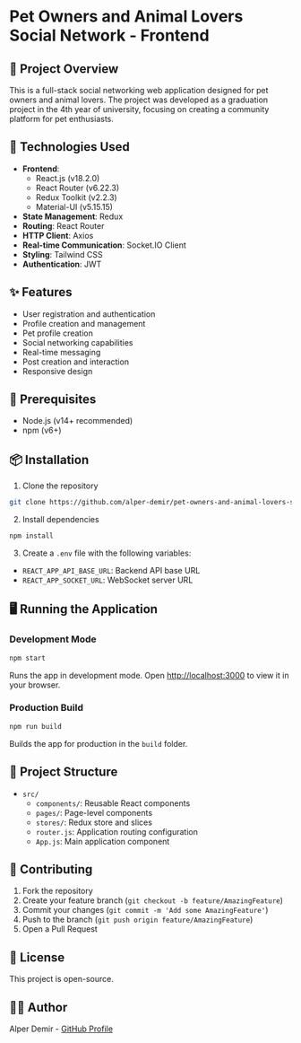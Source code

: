 # Pet Owners and Animal Lovers Social Network - Frontend

## 🐾 Project Overview
This is a full-stack social networking web application designed for pet owners and animal lovers. The project was developed as a graduation project in the 4th year of university, focusing on creating a community platform for pet enthusiasts.

## 🚀 Technologies Used
- **Frontend**: 
  - React.js (v18.2.0)
  - React Router (v6.22.3)
  - Redux Toolkit (v2.2.3)
  - Material-UI (v5.15.15)
- **State Management**: Redux
- **Routing**: React Router
- **HTTP Client**: Axios
- **Real-time Communication**: Socket.IO Client
- **Styling**: Tailwind CSS
- **Authentication**: JWT

## ✨ Features
- User registration and authentication
- Profile creation and management
- Pet profile creation
- Social networking capabilities
- Real-time messaging
- Post creation and interaction
- Responsive design

## 🔧 Prerequisites
- Node.js (v14+ recommended)
- npm (v6+)

## 📦 Installation

1. Clone the repository
```bash
git clone https://github.com/alper-demir/pet-owners-and-animal-lovers-social-network-client.git
```

2. Install dependencies
```bash
npm install
```

3. Create a `.env` file with the following variables:
- `REACT_APP_API_BASE_URL`: Backend API base URL
- `REACT_APP_SOCKET_URL`: WebSocket server URL

## 🖥️ Running the Application

### Development Mode
```bash
npm start
```
Runs the app in development mode. Open [http://localhost:3000](http://localhost:3000) to view it in your browser.

### Production Build
```bash
npm run build
```
Builds the app for production in the `build` folder.

## 📂 Project Structure
- `src/`
  - `components/`: Reusable React components
  - `pages/`: Page-level components
  - `stores/`: Redux store and slices
  - `router.js`: Application routing configuration
  - `App.js`: Main application component

## 🤝 Contributing
1. Fork the repository
2. Create your feature branch (`git checkout -b feature/AmazingFeature`)
3. Commit your changes (`git commit -m 'Add some AmazingFeature'`)
4. Push to the branch (`git push origin feature/AmazingFeature`)
5. Open a Pull Request

## 📝 License
This project is open-source.

## 👨‍💻 Author
Alper Demir - [GitHub Profile](https://github.com/alper-demir)